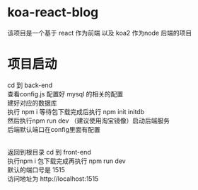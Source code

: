 # koa-react-blog
该项目是一个基于 react 作为前端 以及 koa2 作为node 后端的项目
# 项目启动
cd 到 back-end </br>
查看config.js 配置好 mysql 的相关的配置 </br>
建好对应的数据库 </br>
执行 npm i 等待包下载完成后执行 npm init initdb </br>
然后执行npm run dev （建议使用淘宝镜像）启动后端服务 </br>
后端默认端口在config里面有配置 </br></br>

返回到根目录 cd 到 front-end </br>
执行npm i 包下载完成再执行 npm run dev  </br>
默认的端口号是 1515  </br>
访问地址为 http://localhost:1515  </br>


